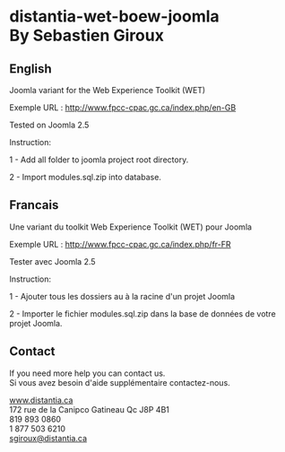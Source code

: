 distantia-wet-boew-joomla <br>By Sebastien Giroux
=========================



English
--------------------------------------------------------------------

Joomla variant for the Web Experience Toolkit (WET)

Exemple URL : http://www.fpcc-cpac.gc.ca/index.php/en-GB

Tested on Joomla 2.5



Instruction:

1 - Add all folder to joomla project root directory.

2 - Import modules.sql.zip into database.



Francais
--------------------------------------------------------------------

Une variant du toolkit Web Experience Toolkit (WET) pour Joomla 

Exemple URL : http://www.fpcc-cpac.gc.ca/index.php/fr-FR

Tester avec Joomla 2.5



Instruction:

1 - Ajouter tous les dossiers au à la racine d'un projet Joomla

2 - Importer le fichier modules.sql.zip dans la base de données de votre projet Joomla.



Contact
-------------------------------------------------------------------

If you need more help you can contact us.<br>
Si vous avez besoin d'aide supplémentaire contactez-nous.

www.distantia.ca<br>
172 rue de la Canipco Gatineau Qc J8P 4B1    
819 893 0860    
1 877 503 6210    
sgiroux@distantia.ca
